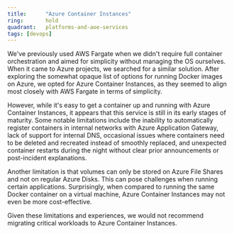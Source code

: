```yaml
---
title:      "Azure Container Instances"
ring:       hold
quadrant:   platforms-and-aoe-services
tags: [devops]
---
```


We've previously used AWS Fargate when we didn't require full container orchestration and aimed for simplicity without managing the OS ourselves. When it came to Azure projects, we searched for a similar solution. After exploring the somewhat opaque list of options for running Docker images on Azure, we opted for Azure Container Instances, as they seemed to align most closely with AWS Fargate in terms of simplicity.

However, while it's easy to get a container up and running with Azure Container Instances, it appears that this service is still in its early stages of maturity. Some notable limitations include the inability to automatically register containers in internal networks with Azure Application Gateway, lack of support for internal DNS, occasional issues where containers need to be deleted and recreated instead of smoothly replaced, and unexpected container restarts during the night without clear prior announcements or post-incident explanations.

Another limitation is that volumes can only be stored on Azure File Shares and not on regular Azure Disks. This can pose challenges when running certain applications. Surprisingly, when compared to running the same Docker container on a virtual machine, Azure Container Instances may not even be more cost-effective.

Given these limitations and experiences, we would not recommend migrating critical workloads to Azure Container Instances.

